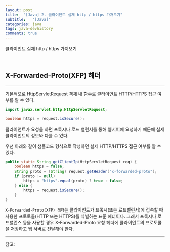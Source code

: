 ```yaml
---
layout: post
title:  "[Java] 2. 클라이언트 실제 http / https 가져오기"
subtitle:   "[Java]"
categories: java
tags: java-devhistory
comments: true
---
```


클라이언트 실제 http / https 가져오기

<br>


## X-Forwarded-Proto(XFP) 헤더
---

기본적으로 HttpServletRequest 객체 내 함수로 클라이언트 HTTP/HTTPS 접근 여부를 알 수 있다.

```java
import javax.servlet.http.HttpServletRequest;

boolean https = request.isSecure();
```

클라이언트가 요청을 하면 프록시나 로드 밸런서를 통해 웹서버에 요청하기 때문에 실제 클라이언트의 정보와 다를 수 있다.

우선 아래와 같이 샘플코드 형식으로 작성하면 실제 HTTP/HTTPS 접근 여부를 알 수 있다.

```java
public static String getClientIp(HttpServletRequest req) {
    boolean https = false;
    String proto = (String) request.getHeader("x-forwarded-proto");
    if (proto != null) 
        https = "https".equal(proto) ? true : false;
    } else {
        https = request.isSecure();
    }
}
```

`X-Forwarded-Proto(XFP) 헤더`는 클라이언트가 프록시(또는 로드밸런서)에 접속할 때 사용한 프토토콜(HTTP 또는 HTTPS)를 식별하는 표준 헤더이다. 그래서 프록시나 로드밸런스 등을 사용할 경우 X-Forwarded-Proto 요청 헤더에 클라이언트의 프로토콜을 저장하고 웹 서버로 전달해야 한다.

---
참고: